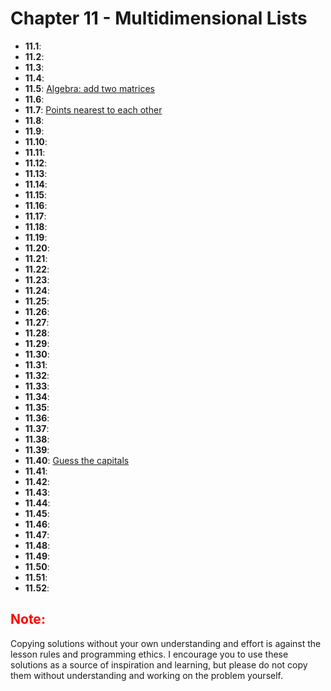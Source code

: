 # Chapter 11 - Multidimensional Lists

- **11.1**: [](./tasks/11.1.py)
- **11.2**: [](./tasks/11.2.py)
- **11.3**: [](./tasks/11.3.py)
- **11.4**: [](./tasks/11.4.py)
- **11.5**: [Algebra: add two matrices](./tasks/11.5.py)
- **11.6**: [](./tasks/11.6.py)
- **11.7**: [Points nearest to each other](./tasks/11.7.py)
- **11.8**: [](./tasks/11.8.py)
- **11.9**: [](./tasks/11.9.py)
- **11.10**: [](./tasks/11.10.py)
- **11.11**: [](./tasks/11.11.py)
- **11.12**: [](./tasks/11.12.py)
- **11.13**: [](./tasks/11.13.py)
- **11.14**: [](./tasks/11.14.py)
- **11.15**: [](./tasks/11.15.py)
- **11.16**: [](./tasks/11.16.py)
- **11.17**: [](./tasks/11.17.py)
- **11.18**: [](./tasks/11.18.py)
- **11.19**: [](./tasks/11.19.py)
- **11.20**: [](./tasks/11.20.py)
- **11.21**: [](./tasks/11.21.py)
- **11.22**: [](./tasks/11.22.py)
- **11.23**: [](./tasks/11.23.py)
- **11.24**: [](./tasks/11.24.py)
- **11.25**: [](./tasks/11.25.py)
- **11.26**: [](./tasks/11.26.py)
- **11.27**: [](./tasks/11.27.py)
- **11.28**: [](./tasks/11.28.py)
- **11.29**: [](./tasks/11.29.py)
- **11.30**: [](./tasks/11.30.py)
- **11.31**: [](./tasks/11.31.py)
- **11.32**: [](./tasks/11.32.py)
- **11.33**: [](./tasks/11.33.py)
- **11.34**: [](./tasks/11.34.py)
- **11.35**: [](./tasks/11.35.py)
- **11.36**: [](./tasks/11.36.py)
- **11.37**: [](./tasks/11.37.py)
- **11.38**: [](./tasks/11.38.py)
- **11.39**: [](./tasks/11.39.py)
- **11.40**: [Guess the capitals](./tasks/11.40.py)
- **11.41**: [](./tasks/11.41.py)
- **11.42**: [](./tasks/11.42.py)
- **11.43**: [](./tasks/11.43.py)
- **11.44**: [](./tasks/11.44.py)
- **11.45**: [](./tasks/11.45.py)
- **11.46**: [](./tasks/11.46.py)
- **11.47**: [](./tasks/11.47.py)
- **11.48**: [](./tasks/11.48.py)
- **11.49**: [](./tasks/11.49.py)
- **11.50**: [](./tasks/11.50.py)
- **11.51**: [](./tasks/11.51.py)
- **11.52**: [](./tasks/11.52.py)

<h2 style="color:red">Note:</h2>

Copying solutions without your own understanding and effort is against the lesson rules and programming ethics. I encourage you to use these solutions as a source of inspiration and learning, but please do not copy them without understanding and working on the problem yourself.
